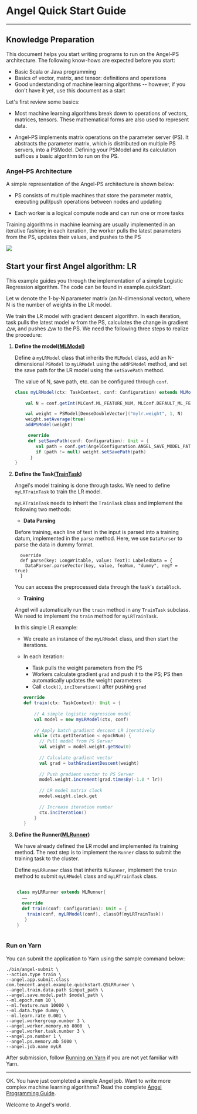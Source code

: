 # Angel Quick Start Guide

---

## Knowledge Preparation

This document helps you start writing programs to run on the Angel-PS architecture. The following know-hows are expected before you start:
  
* Basic Scala or Java programming
* Basics of vector, matrix, and tensor: definitions and operations
* Good understanding of machine learning algorithms -- however, if you don't have it yet, use this document as a start

Let's first review some basics:

* Most machine learning algorithms break down to operations of vectors, matrices, tensors. These mathematical forms are also used to represent data. 

* Angel-PS implements matrix operations on the parameter server (PS). It abstracts the parameter matrix, which is distributed on multiple PS servers, into a PSModel. Defining your PSModel and its calculation suffices a basic algorithm to run on the PS.
  

### Angel-PS Architecture

A simple representation of the Angel-PS architecture is shown below:

* PS consists of multiple machines that store the parameter matrix, executing pull/push operations between nodes and updating

* Each worker is a logical compute node and can run one or more tasks

Training algorithms in machine learning are usually implemented in an iterative fashion; in each iteration, the worker pulls the latest parameters from the PS, updates their values, and pushes to the PS


![](../img/brief_structure.png)


## Start your first Angel algorithm: LR

This example guides you through the implementation of a simple Logistic Regression algorithm. The code can be found in example.quickStart.

Let w denote the 1-by-N parameter matrix (an N-dimensional vector), where N is the number of weights in the LR model. 

We train the LR model with gradient descent algorithm. In each iteration, task pulls the latest model w from the PS, calculates the change in gradient △w, and pushes △w to the PS. We need the following three steps to realize the procedure:

1. **Define the model([MLModel](../apis/MLModel.md))**

	Define a `myLRModel` class that inherits the `MLModel` class, add an N-dimensional `PSModel` to  `myLRModel` using the `addPSModel` method, and set the save path for the LR model using the `setSavePath` method.
	
	The value of N, save path, etc. can be configured through `conf`.
	 
	

	```Scala
	class myLRModel(ctx: TaskContext, conf: Configuration) extends MLModel(ctx){
		
		val N = conf.getInt(MLConf.ML_FEATURE_NUM, MLConf.DEFAULT_ML_FEATURE_NUM)

		val weight = PSModel[DenseDoubleVector]("mylr.weight", 1, N)
		weight.setAverage(true)
		addPSModel(weight)

		 override 
		 def setSavePath(conf: Configuration): Unit = {
			val path = conf.get(AngelConfiguration.ANGEL_SAVE_MODEL_PATH)
			if (path != null) weight.setSavePath(path)
		  ｝
	}
	```
2. **Define the Task([TrainTask](../apis/Task.md))**

	Angel's model training is done through tasks. We need to define `myLRTrainTask` to train the LR model.

	`myLRTrainTask` needs to inherit the `TrainTask` class and implement the following two methods:

	* **Data Parsing**    

	Before training, each line of text in the input is parsed into a training datum, implemented in the `parse` method. Here, we use `DataParser` to parse the data in dummy format.

	```
	  override
	  def parse(key: LongWritable, value: Text): LabeledData = {
	    DataParser.parseVector(key, value, feaNum, "dummy", negY = true)
	  }
	```

	You can access the preprocessed data through the task's `dataBlock`.

	* **Training**

	Angel will automatically run the `train` method in any `TrainTask` subclass. We need to implement the `train` method for `myLRTrainTask`.

	In this simple LR example:
	* We create an instance of the `myLRModel` class, and then start the iterations. 
	* In each iteration: 
		* Task pulls the weight parameters from the PS
		* Workers calculate gradient `grad` and push it to the PS; PS then automatically updates the weight parameters 
		* Call `clock()`, `incIteration()` after pushing `grad` 


		```Scala
		override
		def train(ctx: TaskContext): Unit = {
			
			// A simple logistic regression model
			val model = new myLRModel(ctx, conf)
			
			// Apply batch gradient descent LR iteratively
			while (ctx.getIteration < epochNum) {
			  // Pull model from PS Server
			  val weight = model.weight.getRow(0)
			
			  // Calculate gradient vector
			  val grad = bathGradientDescent(weight)
			
			  // Push gradient vector to PS Server
			  model.weight.increment(grad.timesBy(-1.0 * lr))
			
			  // LR model matrix clock
			  model.weight.clock.get
			
			  // Increase iteration number
			  ctx.incIteration()
			}
		}
		```
  
3. **Define the Runner([MLRunner](../apis/MLRunner.md))**

	We have already defined the LR model and implemented its training method. The next step is to implement the `Runner` class to submit the training task to the cluster.

	Define `myLRRunner` class that inherits `MLRunner`, implement the `train` method to submit `myLRModel` class and `myLRTrainTask` class.

	
```Scala

	class myLRRunner extends MLRunner{
	  ……
	  override
	  def train(conf: Configuration): Unit = {
	    train(conf, myLRModel(conf), classOf[myLRTrainTask])
	   }
	}
	
```

### Run on Yarn

You can submit the application to Yarn using the sample command below:

```
./bin/angel-submit \
--action.type train \
--angel.app.submit.class com.tencent.angel.example.quickstart.QSLRRunner \
--angel.train.data.path $input_path \
--angel.save.model.path $model_path \
--ml.epoch.num 10 \
--ml.feature.num 10000 \
--ml.data.type dummy \
--ml.learn.rate 0.001 \
--angel.workergroup.number 3 \
--angel.worker.memory.mb 8000  \
--angel.worker.task.number 3 \
--angel.ps.number 1 \
--angel.ps.memory.mb 5000 \
--angel.job.name myLR
```

After submission, follow [Running on Yarn](../deploy/run_on_yarn.md) if you are not yet familiar with Yarn.


----
OK. You have just completed a simple Angel job. Want to write more complex machine learning algorithms? Read the complete [Angel Programming Guide](../programmers_guide/angel_programing_guide.md). 

Welcome to Angel's world. 




